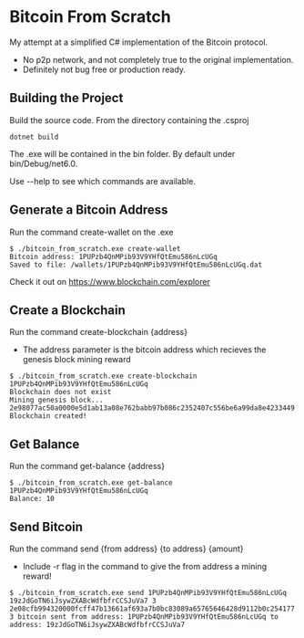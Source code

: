 # Bitcoin From Scratch
My attempt at a simplified C# implementation of the Bitcoin protocol.
- No p2p network, and not completely true to the original implementation.
- Definitely not bug free or production ready.

## Building the Project
Build the source code. From the directory containing the .csproj
```
dotnet build
```
The .exe will be contained in the bin folder. By default under bin/Debug/net6.0.

Use --help to see which commands are available. 
## Generate a Bitcoin Address
Run the command create-wallet on the .exe
```
$ ./bitcoin_from_scratch.exe create-wallet
Bitcoin address: 1PUPzb4QnMPib93V9YHfQtEmu586nLcUGq
Saved to file: /wallets/1PUPzb4QnMPib93V9YHfQtEmu586nLcUGq.dat
```
Check it out on https://www.blockchain.com/explorer

## Create a Blockchain
Run the command create-blockchain {address}
- The address parameter is the bitcoin address which recieves the genesis block mining reward
```
$ ./bitcoin_from_scratch.exe create-blockchain 1PUPzb4QnMPib93V9YHfQtEmu586nLcUGq
Blockchain does not exist
Mining genesis block...
2e98077ac50a0000e5d1ab13a08e762babb97b086c2352407c556be6a99da8e4233449
Blockchain created!
```
## Get Balance
Run the command get-balance {address}
```
$ ./bitcoin_from_scratch.exe get-balance 1PUPzb4QnMPib93V9YHfQtEmu586nLcUGq
Balance: 10
```

## Send Bitcoin
Run the command send {from address} {to address} {amount}
- Include -r flag in the command to give the from address a mining reward!

```
$ ./bitcoin_from_scratch.exe send 1PUPzb4QnMPib93V9YHfQtEmu586nLcUGq 19zJdGoTN6iJsywZXABcWdfbfrCCSJuVa7 3
2e08cfb994320000fcff47b13661af693a7b0bc83089a65765646428d9112b0c254177
3 bitcoin sent from address: 1PUPzb4QnMPib93V9YHfQtEmu586nLcUGq to address: 19zJdGoTN6iJsywZXABcWdfbfrCCSJuVa7
```
